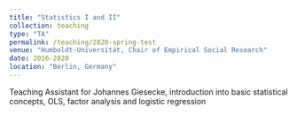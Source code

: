 ```yaml
---
title: "Statistics I and II"
collection: teaching
type: "TA"
permalink: /teaching/2020-spring-test
venue: "Humboldt-Universität, Chair of Empirical Social Research"
date: 2016-2020
location: "Berlin, Germany"
---
```


Teaching Assistant for Johannes Giesecke, introduction into basic statistical concepts, OLS, factor analysis and logistic regression